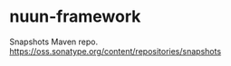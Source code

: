 nuun-framework
==============

Snapshots Maven repo.
https://oss.sonatype.org/content/repositories/snapshots
